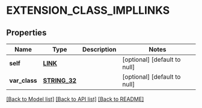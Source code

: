 # EXTENSION_CLASS_IMPLLINKS

## Properties
Name | Type | Description | Notes
------------ | ------------- | ------------- | -------------
**self** | [**LINK**](Link.md) |  | [optional] [default to null]
**var_class** | [**STRING_32**](STRING_32.md) |  | [optional] [default to null]

[[Back to Model list]](../README.md#documentation-for-models) [[Back to API list]](../README.md#documentation-for-api-endpoints) [[Back to README]](../README.md)


